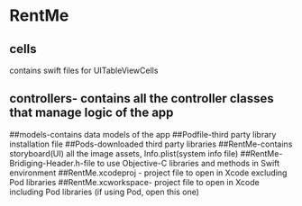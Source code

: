 # RentMe
## cells
 contains swift files for UITableViewCells
## controllers- contains all the controller classes that manage logic of the app
##models-contains data models of the app
##Podfile-third party library installation file
##Pods-downloaded third party libraries
##RentMe-contains storyboard(UI) all the image assets, Info.plist(system info file)
##RentMe-Bridiging-Header.h-file to use Objective-C libraries and methods in Swift environment
##RentMe.xcodeproj - project file to open in Xcode excluding Pod libraries
##RentMe.xcworkspace- project file to open in Xcode including Pod libraries (if using Pod, open this one)
